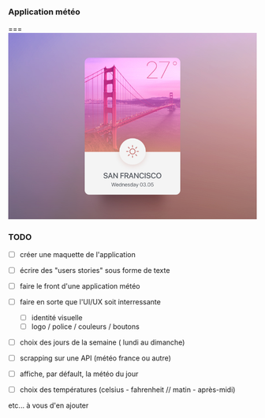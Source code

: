 ### Application météo
===
![](./img/weather_sf.jpg)  
### TODO 

- [ ] créer une maquette de l'application
- [ ] écrire des "users stories" sous forme de texte


- [ ] faire le front d'une application météo
- [ ] faire en sorte que l'UI/UX soit interressante 
	- [ ] identité visuelle
	- [ ] logo / police / couleurs / boutons

- [ ] choix des jours de la semaine ( lundi au dimanche)
- [ ] scrapping sur une API (météo france ou autre)
- [ ] affiche, par défault, la météo du jour
- [ ] choix des températures (celsius - fahrenheit // matin - après-midi)

etc... à vous d'en ajouter
